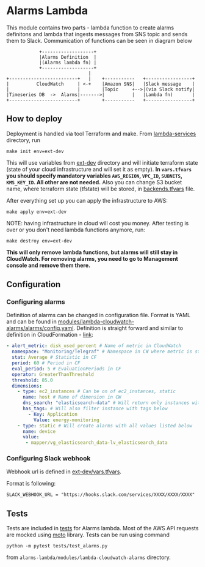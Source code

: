 # Alarms Lambda

This module contains two parts - lambda function to create alarms definitons and lambda that ingests messages from SNS topic and sends them to Slack. Communication of functions can be seen in diagram below

```
            +-------------------+
            |Alarms Definition  |
            |(Alarms lambda fn) |
            +-------------------+
                              |
+-------------------------+   |    +-----------   +-----------------+
|          CloudWatch     | <-+    |Amazon SNS|   |Slack message    |
|                         |        |Topic     +-->|(via Slack notify|
|Timeseries DB  ->  Alarms|------->|          |   |Lambda fn)       |
+-------------------------+        +-----------   +-----------------+
```

## How to deploy

Deployment is handled via tool Terraform and make.  From [lambda-services](lambda-services) directory, run 
```
make init env=ext-dev
```
This will use variables from [ext-dev](lambda-services/ext-dev) directory and will initiate terraform state (state of your cloud infrastructure and will set it as empty). **In `vars.tfvars` you should specify mandatory variables `AWS_REGION`, `VPC_ID`, `SUBNETS`, `KMS_KEY_ID`. All other are not needed.** Also you can change S3 bucket name, where terraform state (tfstate) will be stored, in [backends.tfvars](lambda-services/ext-dev/backends.tfvars) file.

After everything set up you can apply the infrastructure to AWS:
```
make apply env=ext-dev
```
NOTE: having infrastructure in cloud will cost you money. After testing is over or you don't need lambda functions anymore, run: 
```
make destroy env=ext-dev
```

**This will only remove lambda functions, but alarms will still stay in CloudWatch. For removing alarms, you need to go to Management console and remove them there.**

## Configuration
### Configuring alarms

Definition of alarms can be changed in configuration file. Format is YAML and can be found in [modules/lambda-cloudwatch-alarms/alarms/config.yaml](modules/lambda-cloudwatch-alarms/alarms/config.yaml). Definition is straight forward and similar to definition in CloudFormation - [link](https://docs.aws.amazon.com/AWSCloudFormation/latest/UserGuide/aws-properties-cw-alarm.html):
```yaml
- alert_metric: disk_used_percent # Name of metric in CloudWatch
  namespace: "Monitoring/Telegraf" # Namespace in CW where metric is stored
  stat: Average # Statistic in CF
  period: 60 # Period in CF
  eval_period: 5 # EvaluationPeriods in CF
  operator: GreaterThanThreshold
  threshold: 85.0
  dimensions: 
    - type: ec2_instances # Can be on of ec2_instances, static
      name: host # Name of dimension in CW
      dns_search: "elasticsearch-data" # Will return only instances with dns matching elasticsearch-data, "" will return all instances
      has_tags: # Will also filter instance with tags below
        - Key: Application
          Value: energy-monitoring
    - type: static # Will create alarms with all values listed below
      name: device
      value:
       - mapper/vg_elasticsearch_data-lv_elasticsearch_data
```

### Configuring Slack webhook

Webhook url is defined in [ext-dev/vars.tfvars](lambda-services/ext-dev/vars.tfvars).

Format is following:
```
SLACK_WEBHOOK_URL = "https://hooks.slack.com/services/XXXX/XXXX/XXXX"
```


## Tests

Tests are included in [tests](modules/lambda-cloudwatch-alarms/tests) for Alarms lambda. Most of the AWS API requests are mocked using [moto](https://github.com/spulec/moto) library. Tests can be run using command
```
python -m pytest tests/test_alarms.py
```
from `alarms-lambda/modules/lambda-cloudwatch-alarms` directory.
